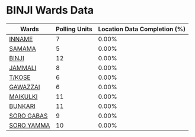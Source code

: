 
# BINJI Wards Data

| Wards | Polling Units | Location Data Completion (%) |
| ---- | ----- | ------- |
| [INNAME](./wards/18911-inname) | 7 | 0.00% |
| [SAMAMA](./wards/18912-samama) | 5 | 0.00% |
| [BINJI](./wards/18913-binji) | 12 | 0.00% |
| [JAMMALI](./wards/18914-jammali) | 8 | 0.00% |
| [T/KOSE](./wards/18915-t/kose) | 6 | 0.00% |
| [GAWAZZAI](./wards/18916-gawazzai) | 6 | 0.00% |
| [MAIKULKI](./wards/18917-maikulki) | 11 | 0.00% |
| [BUNKARI](./wards/18918-bunkari) | 11 | 0.00% |
| [SORO GABAS](./wards/18919-soro-gabas) | 9 | 0.00% |
| [SORO YAMMA](./wards/18920-soro-yamma) | 10 | 0.00% |




